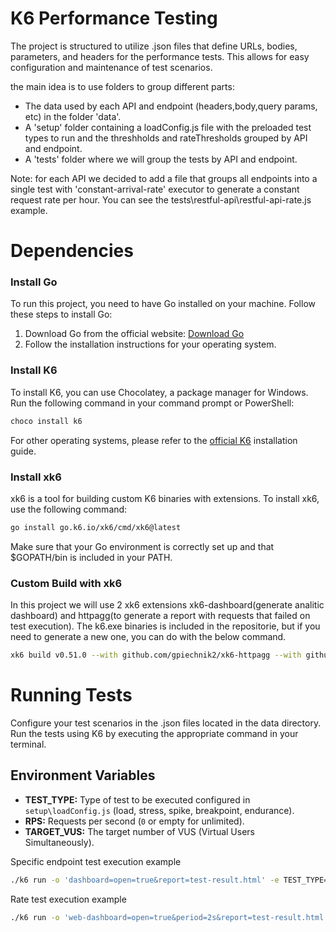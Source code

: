 
# K6 Performance Testing

The project is structured to utilize .json files that define URLs, bodies, parameters, and headers for the performance tests. This allows for easy configuration and maintenance of test scenarios.

the main idea is to use folders to group different parts: 
- The data used by each API and endpoint (headers,body,query params, etc) in the folder 'data'.
- A 'setup' folder containing a loadConfig.js file with the preloaded test types to run and the threshholds and rateThresholds grouped by API and endpoint.
- A 'tests' folder where we will group the tests by API and endpoint.

Note: for each API we decided to add a file that groups all endpoints into a single test with 'constant-arrival-rate' executor to generate a constant request rate per hour. You can see the tests\restful-api\restful-api-rate.js example.

# Dependencies

### Install Go
To run this project, you need to have Go installed on your machine. Follow these steps to install Go:

1. Download Go from the official website: [Download Go](https://golang.org/dl/)
2. Follow the installation instructions for your operating system.

### Install K6
To install K6, you can use Chocolatey, a package manager for Windows. Run the following command in your command prompt or PowerShell:

```sh
choco install k6
```
For other operating systems, please refer to the [official K6](https://k6.io/docs/get-started/installation/) installation guide.

### Install xk6
xk6 is a tool for building custom K6 binaries with extensions. To install xk6, use the following command:

```sh
go install go.k6.io/xk6/cmd/xk6@latest
```
Make sure that your Go environment is correctly set up and that $GOPATH/bin is included in your PATH.

### Custom Build with xk6
In this project we will use 2 xk6 extensions xk6-dashboard(generate analitic dashboard) and httpagg(to generate a report with requests that failed on test execution).
The k6.exe binaries is included in the repositorie, but if you need to generate a new one, you can do with the below command.
```sh
xk6 build v0.51.0 --with github.com/gpiechnik2/xk6-httpagg --with github.com/grafana/xk6-dashboard@v0.7.3
```

# Running Tests
Configure your test scenarios in the .json files located in the data directory.
Run the tests using K6 by executing the appropriate command in your terminal.

## Environment Variables
- **TEST_TYPE:** Type of test to be executed configured in `setup\loadConfig.js` (load, stress, spike, breakpoint, endurance).
- **RPS:** Requests per second (`0` or empty for unlimited).
- **TARGET_VUS:** The target number of VUS (Virtual Users Simultaneously).

Specific endpoint test execution example
```sh
./k6 run -o 'dashboard=open=true&report=test-result.html' -e TEST_TYPE=load -e RPS=1 -e TARGET_VUS=1 ./tests\restful-api\restful-api-rate.js
```

Rate test execution example
```sh
./k6 run -o 'web-dashboard=open=true&period=2s&report=test-result.html' \tests\restful-api\restful-api-rate.js
```

